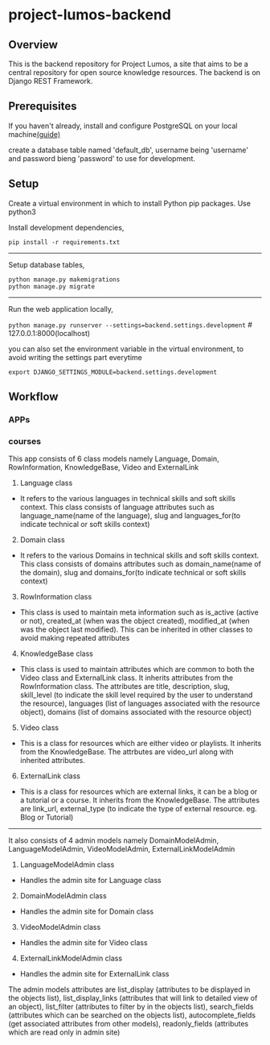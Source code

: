 # project-lumos-backend

## Overview

This is the backend repository for Project Lumos, a site that aims to be a central repository for open source knowledge resources. The backend is on Django REST Framework.


## Prerequisites
If you haven't already, install and configure PostgreSQL on your local machine[(guide)](http://www.marinamele.com/taskbuster-django-tutorial/install-and-configure-posgresql-for-django "guide")

create a database table named 'default_db', username being 'username' and password bieng 'password' to use for development.

## Setup
Create a virtual environment in which to install Python pip packages. Use python3

Install development dependencies,

`pip install -r requirements.txt`

---

Setup database tables,

```
python manage.py makemigrations
python manage.py migrate
```

---

Run the web application locally,

`python manage.py runserver --settings=backend.settings.development` # 127.0.0.1:8000(localhost)


you can also set the environment variable in the virtual environment, to avoid writing the settings part everytime

`export DJANGO_SETTINGS_MODULE=backend.settings.development`

## Workflow


### APPs

### courses

This app consists of 6 class models namely Language, Domain, RowInformation, KnowledgeBase, Video and ExternalLink

1. Language class

  + It refers to the various languages in technical skills and soft skills context. This class consists of language attributes    such as language_name(name of the language), slug and languages_for(to indicate technical or soft skills context)

2. Domain class

  + It refers to the various Domains in technical skills and soft skills context. This class consists of domains attributes    such as domain_name(name of the domain), slug and domains_for(to indicate technical or soft skills context)

3. RowInformation class

  + This class is used to maintain meta information such as is_active (active or not), created_at (when was the object created), modified_at (when was the object last modified). This can  be inherited in other classes to avoid making repeated attributes

4. KnowledgeBase class

  + This class is used to maintain attributes which are common to both the
  Video class and ExternalLink class. It inherits attributes from the RowInformation class. The attributes are title, description, slug, skill_level (to indicate the skill level required by the user to understand the resource), languages (list of languages associated with the resource object), domains (list of domains associated with the resource object)

5. Video class

  + This is a class for resources which are either video or playlists. It inherits from the KnowledgeBase. The attrbutes are video_url along with inherited attributes.

6. ExternalLink class

  + This is a class for resources which are external links, it can be a blog or a tutorial or a course. It inherits from the KnowledgeBase. The attributes are link_url, external_type (to indicate the type of external resource. eg. Blog or Tutorial)

---

It also consists of 4 admin models namely DomainModelAdmin, LanguageModelAdmin, VideoModelAdmin, ExternalLinkModelAdmin

1. LanguageModelAdmin class

  + Handles the admin site for Language class

2. DomainModelAdmin class

  + Handles the admin site for Domain class

3. VideoModelAdmin class

  + Handles the admin site for Video class

4. ExternalLinkModelAdmin class

  + Handles the admin site for ExternalLink class

  The admin models attributes are list_display (attributes to be displayed in the objects list), list_display_links (attributes that will link to detailed view of an object), list_filter (attributes to filter by in the objects list), search_fields (attributes which can be searched on the objects list), autocomplete_fields (get associated attributes from other models), readonly_fields (attributes which are read only in admin site)
